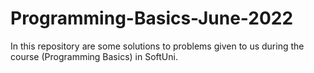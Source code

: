 # Programming-Basics-June-2022
In this repository are some solutions to problems given to us during the course (Programming Basics) in SoftUni.
